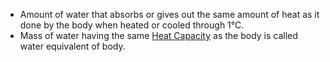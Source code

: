 - Amount of water that absorbs or gives out the same amount of heat as it done by the body when heated or cooled through 1°C.
- Mass of water having the same [Heat Capacity](Jee/Physics/Calorimetary/Heat%20Capacity.md) as the body is called water equivalent of body.
